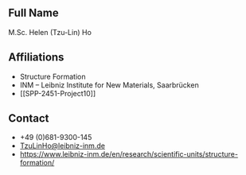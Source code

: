 ## Full Name
M.Sc. Helen (Tzu-Lin) Ho

## Affiliations
- Structure Formation
- INM – Leibniz Institute for New Materials, Saarbrücken
- [[SPP-2451-Project10]]
## Contact
- +49 (0)681-9300-145
- TzuLinHo@leibniz-inm.de
- https://www.leibniz-inm.de/en/research/scientific-units/structure-formation/
